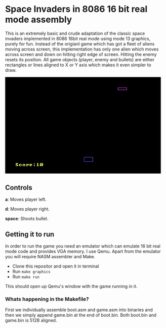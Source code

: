 # Space Invaders in 8086 16 bit real mode assembly

This is an extremely basic and crude adaptation of the classic space invaders implemented in 8086 16bit real mode
using mode 13 graphics, purely for fun. Instead of the origianl game which has got a fleet of aliens moving across
screen, this implementation has only one alien which moves across screen and down on hitting right edge of screen.
Hitting the enemy resets its position. All game objects (player, enemy and bullets) are either rectangles or lines
aligned to X or Y axis which makes it even simpler to draw.

![GIF](https://github.com/djmgit/space-invaders-x86_16bit_realmode/blob/master/doc_assets/sample.gif)

## Controls

**a**: Moves player left.

**d**: Moves player right.

**space**: Shoots bullet.

## Getting it to run

In order to run the game you need an emulator which can emulate 16 bit real mode code and provides VGA memory.
I use Qemu. Apart from the emulator you will require NASM assembler and Make.

- Clone this repositor and open it in terminal
- Run ```make graphics```
- Run ```make run```

This should open up Qemu's window with the game running in it. 

### Whats happening in the Makefile?

First we individually assemble boot.asm and game.asm into binaries and then we simply append game.bin at the end of boot.bin. Both boot.bin and game.bin is 512B aligned.

